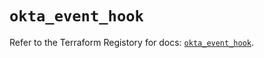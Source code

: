 # `okta_event_hook`

Refer to the Terraform Registory for docs: [`okta_event_hook`](https://registry.terraform.io/providers/okta/okta/4.5.0/docs/resources/event_hook).
